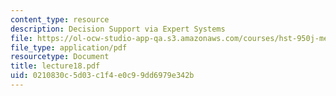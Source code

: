 ```yaml
---
content_type: resource
description: Decision Support via Expert Systems
file: https://ol-ocw-studio-app-qa.s3.amazonaws.com/courses/hst-950j-medical-computing-spring-2003/0210830c5d03c1f4e0c99dd6979e342b_lecture18.pdf
file_type: application/pdf
resourcetype: Document
title: lecture18.pdf
uid: 0210830c-5d03-c1f4-e0c9-9dd6979e342b
---
```

